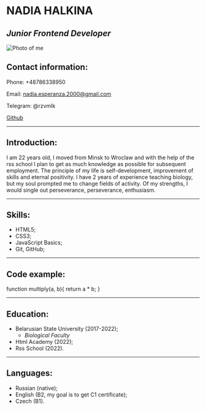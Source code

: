 # NADIA HALKINA 

## *Junior Frontend Developer*

![Photo of me](https://lh3.googleusercontent.com/xxGd9kAtblmZPrlKvR-kD0zQJEXRUCBy7yappFBSWdTEqX8LDSHDunHWzz6Netf65RaXt8Q3JcJykY67XBK503wdpGN_C5WZv1aKozNCoa6pQ8wgWnMLyPDhGrhvr7MCHoC9hr8x7isqsRbht0Lja-RMwtWLkPPEEq34vbOiFFgK7eMfHdFpq8x9Cft07HZzclNm7x6zyJiqTM5jm3K-7S4sMEdAX7J4bw8IKi9A0KDBw7zQQz7i0badTYvqKwBftNamVAwTmtcMDskWH60WHwZJHinAnAhoHIa7gs-lf3UAdJOZiKB8Xy8hOujWsqc0L7ZpEOuV_kQyWMXh9K0TRms27siHAQ7tHj1UfpYhFAi_LiNdmq8ENPjf5UFhal4ASM2HAh_cgDfEd_r2QlIohcizOtdbkIYIcgUoC60LJGya_04UxAraHB11ZlNe1rIkVuIiH6kPH8OkC_QSdQorGvaCCQ6k5Zyws8U1EsAe833Wn3W4w0Q6vA2EEvKZnfPjCQAXoPS9v3J79iVjglIoefJN3c7wuKBa0rodoXmmN63bIHx-lmQIbElXrvyMEyHngIxkpzFtPJbfR8dUk0nF8sTdh6fEaBd9yEAMEWzVv3vL5cwSFOi_pEWQfRolfmWEtoDpga1dYTX8Cxdc-U8po83mQrCGYiszMT1CFG4p-roFzoqbK4MvfMq2-8ywhKBZ0pS2do-M8XUWudpJXmGpAKRbgFdCX3CAlDMBXJh5uFrMDtGDhI5QkxiFieEpEgD0HzHVfRUndf5VoszlsvGmVeZc6doBhDk=w531-h795-no?authuser=0)

## Contact information:

Phone: +48786338950

Email: nadia.esperanza.2000@gmail.com

Telegram: @rzvmlk

[Github](https://github.com/rzvmlk) 

__________________________________
## Introduction:

I am 22 years old, I moved from Minsk to Wroclaw and with the help of the rss school I plan to get as much knowledge as possible for subsequent employment. The principle of my life is self-development, improvement of skills and eternal positivity. I have 2 years of experience teaching biology, but my soul prompted me to change fields of activity. Of my strengths, I would single out perseverance, perseverance, enthusiasm.

_________________________
## Skills:
* HTML5;
* CSS3;
* JavaScript Basics;
* Git, GitHub;

______
## Code example:

function multiply(a, b){
 return a * b; 
}

____________

## Education:
* Belarusian State University  (2017-2022);
   + *Biological Faculty* 
* Html Academy (2022);
* Rss School (2022).
__________________
## Languages:
* Russian (native);
* English (B2, my goal is to get C1 certificate);
* Czech (B1).